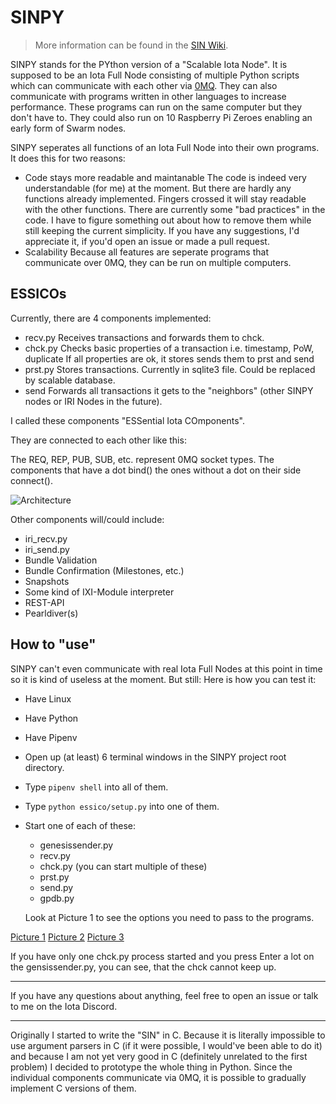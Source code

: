 # SINPY

> More information can be found in the [SIN Wiki](https://github.com/za-uz/sin/wiki).

SINPY stands  for the PYthon version of a "Scalable Iota Node". It is supposed
to be an Iota Full Node consisting of multiple Python scripts which can
communicate with each other via [0MQ][1]. They can also communicate with
programs written in other languages to increase performance. These programs can
run on the same computer but they don't have to. They could also run on 10
Raspberry Pi Zeroes enabling an early form of Swarm nodes.

SINPY seperates all functions of an Iota Full Node into their own programs.
It does this for two reasons:
 * Code stays more readable and maintanable
   The code is indeed very understandable (for me) at the moment. But there
   are hardly any functions already implemented. Fingers crossed it will stay
   readable with the other functions. There are currently some "bad practices"
   in the code. I have to figure something out about how to remove them while
   still keeping the current simplicity. If you have any suggestions, I'd
   appreciate it, if you'd open an issue or made a pull request.
 * Scalability
   Because all features are seperate programs that communicate over 0MQ, they
   can be run on multiple computers.


## ESSICOs

Currently, there are 4 components implemented:
 * recv.py
   Receives transactions and forwards them to chck.
 * chck.py
   Checks basic properties of a transaction i.e. timestamp, PoW, duplicate
   If all properties are ok, it stores sends them to prst and send
 * prst.py
   Stores transactions. Currently in sqlite3 file. Could be replaced by
   scalable database.
 * send
   Forwards all transactions it gets to the "neighbors" (other SINPY nodes
   or IRI Nodes in the future).

I called these components "ESSential Iota COmponents".

They are connected to each other like this:

The REQ, REP, PUB, SUB, etc. represent 0MQ socket types. The components that
have a dot bind() the ones without a dot on their side connect().

![Architecture](https://svgshare.com/i/8by.svg)

Other components will/could include:
 * iri_recv.py
 * iri_send.py
 * Bundle Validation
 * Bundle Confirmation (Milestones, etc.)
 * Snapshots
 * Some kind of IXI-Module interpreter
 * REST-API
 * Pearldiver(s)

## How to "use"

SINPY can't even communicate with real Iota Full Nodes at this point in time
so it is kind of useless at the moment. But still: Here is how you can test it:

* Have Linux
* Have Python
* Have Pipenv
* Open up (at least) 6 terminal windows in the SINPY project root directory.
* Type `pipenv shell` into all of them.
* Type `python essico/setup.py` into one of them.
* Start one of each of these:
  * genesissender.py
  * recv.py
  * chck.py (you can start multiple of these)
  * prst.py
  * send.py
  * gpdb.py

  Look at Picture 1 to see the options you need to pass to the programs.

[Picture 1](https://imgur.com/Bw0IXQd.png)
[Picture 2](https://imgur.com/WVTcJMa.png)
[Picture 3](https://imgur.com/CJ8If0S.png)

If you have only one chck.py process started and you press Enter a lot on the
gensissender.py, you can see, that the chck cannot keep up.

---

If you have any questions about anything, feel free to open an issue or talk to me on the Iota Discord.

---

Originally I started to write the "SIN" in C. Because it is literally
impossible to use argument parsers in C (if it were possible, I would've been
able to do it) and because I am not yet very good in C (definitely unrelated to
the first problem) I decided to prototype the whole thing in Python. Since the
individual components communicate via 0MQ, it is possible to gradually implement
C versions of them.

[1]: http://zeromq.org/
